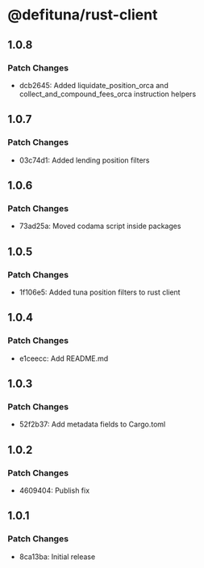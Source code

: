 # @defituna/rust-client

## 1.0.8

### Patch Changes

- dcb2645: Added liquidate_position_orca and collect_and_compound_fees_orca instruction helpers

## 1.0.7

### Patch Changes

- 03c74d1: Added lending position filters

## 1.0.6

### Patch Changes

- 73ad25a: Moved codama script inside packages

## 1.0.5

### Patch Changes

- 1f106e5: Added tuna position filters to rust client

## 1.0.4

### Patch Changes

- e1ceecc: Add README.md

## 1.0.3

### Patch Changes

- 52f2b37: Add metadata fields to Cargo.toml

## 1.0.2

### Patch Changes

- 4609404: Publish fix

## 1.0.1

### Patch Changes

- 8ca13ba: Initial release
